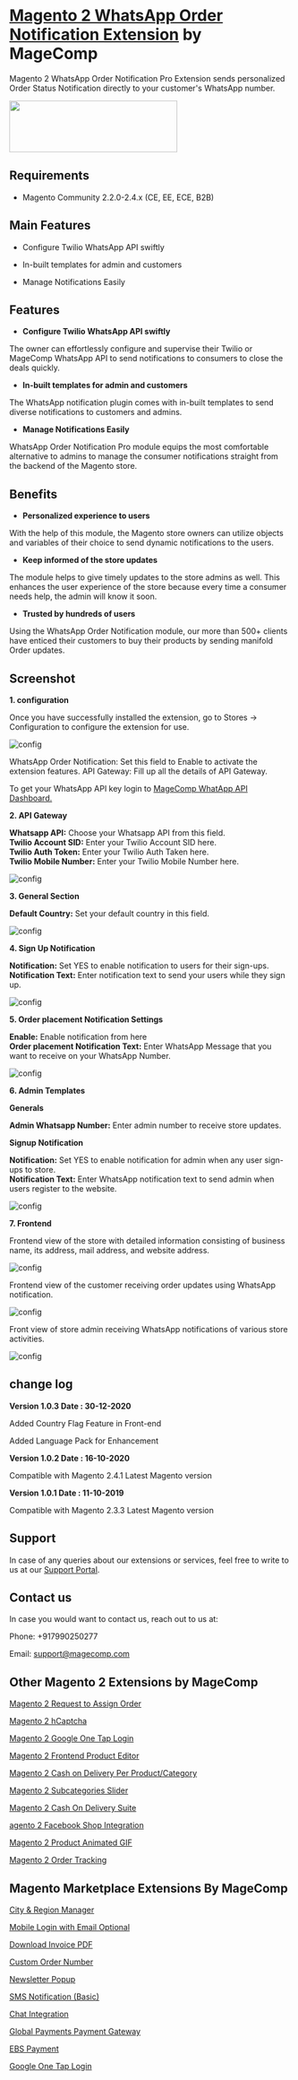 # [Magento 2 WhatsApp Order Notification Extension](https://magecomp.com/magento-2-whatsapp-order-notification.html) by MageComp

Magento 2 WhatsApp Order Notification Pro Extension sends personalized Order Status Notification directly to your customer's WhatsApp number.

<a href="https://magecomp.com/magento-2-whatsapp-order-notification.html"><img width="300" height="92" src="https://magecomp.com/media/button.webp"></a>

## Requirements
* Magento Community 2.2.0-2.4.x (CE, EE, ECE, B2B)

## Main Features

* Configure Twilio WhatsApp API swiftly 

* In-built templates for admin and customers

* Manage Notifications Easily

## Features

* **Configure Twilio WhatsApp API swiftly**

The owner can effortlessly configure and supervise their Twilio or MageComp WhatsApp API to send notifications to consumers to close the deals quickly.

* **In-built templates for admin and customers**

The WhatsApp notification plugin comes with in-built templates to send diverse notifications to customers and admins.

* **Manage Notifications Easily**

WhatsApp Order Notification Pro module equips the most comfortable alternative to admins to manage the consumer notifications straight from the backend of the Magento store. 

## Benefits

* **Personalized experience to users**

With the help of this module, the Magento store owners can utilize objects and variables of their choice to send dynamic notifications to the users.

* **Keep informed of the store updates**

The module helps to give timely updates to the store admins as well. This enhances the user experience of the store because every time a consumer needs help, the admin will know it soon.

* **Trusted by hundreds of users**

Using the WhatsApp Order Notification module, our more than 500+ clients have enticed their customers to buy their products by sending manifold Order updates.

## Screenshot

**1. configuration**

Once you have successfully installed the extension, go to Stores -> Configuration to configure the extension for use.

![config](https://magecomp.com/media/catalog/product/cache/19b10369fecc27f1a40729d1b5b60dea/c/o/configuration_2.webp)

WhatsApp Order Notification: Set this field to Enable to activate the extension features.
API Gateway: Fill up all the details of API Gateway.

To get your WhatsApp API key login to [MageComp WhatApp API Dashboard.](https://wa.magecomp.com/)

**2. API Gateway**

**Whatsapp API:** Choose your Whatsapp API from this field. <br/>
**Twilio Account SID:** Enter your Twilio Account SID here. <br/>
**Twilio Auth Token:** Enter your Twilio Auth Taken here. <br/>
**Twilio Mobile Number:** Enter your Twilio Mobile Number here. <br/>

![config](https://magecomp.com/media/catalog/product/cache/19b10369fecc27f1a40729d1b5b60dea/w/h/whatsapp_notification_twilio_api_configuration_2_2.webp)

**3. General Section**

**Default Country:** Set your default country in this field.

![config](https://magecomp.com/media/catalog/product/cache/19b10369fecc27f1a40729d1b5b60dea/2/_/2_general_section_for_pro_1.webp)

**4. Sign Up Notification**

**Notification:** Set YES to enable notification to users for their sign-ups. <br/>
**Notification Text:** Enter notification text to send your users while they sign up.<br/>

![config](https://magecomp.com/media/catalog/product/cache/19b10369fecc27f1a40729d1b5b60dea/w/h/whatsapp_notification_usertemplates_pro_version_3.webp)

**5. Order placement Notification Settings**

**Enable:** Enable notification from here<br/>
**Order placement Notification Text:** Enter WhatsApp Message that you want to receive on your WhatsApp Number.<br/>

![config](https://magecomp.com/media/catalog/product/cache/19b10369fecc27f1a40729d1b5b60dea/w/h/whatsapp_notification_usertemplates_basic_version_2.webp)

**6. Admin Templates**

**Generals**<br/>

**Admin Whatsapp Number:** Enter admin number to receive store updates.<br/>

**Signup Notification** <br/>

**Notification:** Set YES to enable notification for admin when any user sign-ups to store. <br/>
**Notification Text:** Enter WhatsApp notification text to send admin when users register to the website. <br/>

![config](https://magecomp.com/media/catalog/product/cache/19b10369fecc27f1a40729d1b5b60dea/w/h/whatsapp_notification_admintemplates_pro_version_2.webp)

**7. Frontend**

Frontend view of the store with detailed information consisting of business name, its address, mail address, and website address.

![config](https://magecomp.com/media/catalog/product/cache/19b10369fecc27f1a40729d1b5b60dea/m/a/magecomp_whatsapp_twilio_account_2.webp)

Frontend view of the customer receiving order updates using WhatsApp notification.

![config](https://magecomp.com/media/catalog/product/cache/19b10369fecc27f1a40729d1b5b60dea/g/e/get_official_verified_business_account_1_1.webp)

Front view of store admin receiving WhatsApp notifications of various store activities.

![config](https://magecomp.com/media/catalog/product/cache/19b10369fecc27f1a40729d1b5b60dea/a/d/admin_whatsapp_screenshots_1_2.webp)

## change log

**Version 1.0.3 Date : 30-12-2020**

Added Country Flag Feature in Front-end

Added Language Pack for Enhancement

**Version 1.0.2 Date : 16-10-2020**

Compatible with Magento 2.4.1 Latest Magento version

**Version 1.0.1 Date : 11-10-2019**

Compatible with Magento 2.3.3 Latest Magento version

## Support

In case of any queries about our extensions or services, feel free to write to us at our [Support Portal](https://magecomp.com/support/).

## Contact us

In case you would want to contact us, reach out to us at:

Phone: +917990250277

Email: [support@magecomp.com](mailto:support@magecomp.com)

## Other Magento 2 Extensions by MageComp

[Magento 2 Request to Assign Order](https://magecomp.com/magento-2-request-to-assign-order.html)

[Magento 2 hCaptcha](https://magecomp.com/magento-2-hcaptcha.html)

[Magento 2 Google One Tap Login](https://magecomp.com/magento-2-google-one-tap-login.html)

[Magento 2 Frontend Product Editor](https://magecomp.com/magento-2-frontend-product-editor.html)

[Magento 2 Cash on Delivery Per Product/Category](https://magecomp.com/magento-2-cash-on-delivery-per-product-category.html)

[Magento 2 Subcategories Slider](https://magecomp.com/magento-2-subcategories-slider.html)

[Magento 2 Cash On Delivery Suite](https://magecomp.com/magento-2-cash-on-delivery-suite.html)

[agento 2 Facebook Shop Integration](https://magecomp.com/magento-2-facebook-shop-integration.html)

[Magento 2 Product Animated GIF](https://magecomp.com/magento-2-product-animated-gif.html)

[Magento 2 Order Tracking](https://magecomp.com/magento-2-order-tracking.html)

## Magento Marketplace Extensions By MageComp

[City & Region Manager](https://marketplace.magento.com/magecomp-magento-2-city-and-region-manager.html)

[Mobile Login with Email Optional](https://marketplace.magento.com/magecomp-magento-2-mobile-login-email-optional.html)

[Download Invoice PDF](https://marketplace.magento.com/magecomp-magento-2-download-invoice-pdf.html)

[Custom Order Number](https://marketplace.magento.com/magecomp-magento-2-custom-order-number.html)

[Newsletter Popup](https://marketplace.magento.com/magecomp-magento-2-newsletter-popup.html)

[SMS Notification (Basic)](https://marketplace.magento.com/magecomp-magento-2-sms-notification-free.html)

[Chat Integration](https://marketplace.magento.com/magecomp-magento-2-chat-integration.html)

[Global Payments Payment Gateway](https://marketplace.magento.com/magecomp-magento-2-edge-express-payment-gateway.html)

[EBS Payment](https://marketplace.magento.com/magecomp-magento-2-ebs-payment.html)

[Google One Tap Login](https://marketplace.magento.com/magecomp-magento-2-google-one-tap-login.html)

